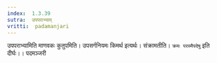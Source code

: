 ```yaml
---
index:  1.3.39
sutra:  उपपराभ्याम्
vritti:  padamanjari
---
```


उपपराभ्यामिति माणवकः कुतुपमिति। उपसर्गनियमः किमर्थ इत्यर्थः। संक्रामतीति। `क्रमः परस्मैपदेषु` इति दीर्घः।।
पदमञ्जरी
